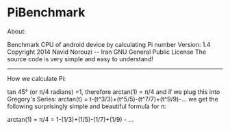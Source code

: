 PiBenchmark
===========

About:

Benchmark CPU of android device by calculating Pi number
Version: 1.4
Copyright 2014 Navid Norouzi -- Iran
GNU General Public License
The source code is very simple and easy to understand!

****************************************************************************************************
How we calculate Pi:

tan 45° (or π/4 radians) =1, therefore
arctan(1) = π/4
and if we plug this into Gregory's Series: arctan(t) = t-(t^3/3)+(t^5/5)-(t^7/7)+(t^9/9)-... we get the following surprisingly simple and beautiful formula for π: 

arctan(1) = π/4 = 1-(1/3)+(1/5)-(1/7)+(1/9) - ...
